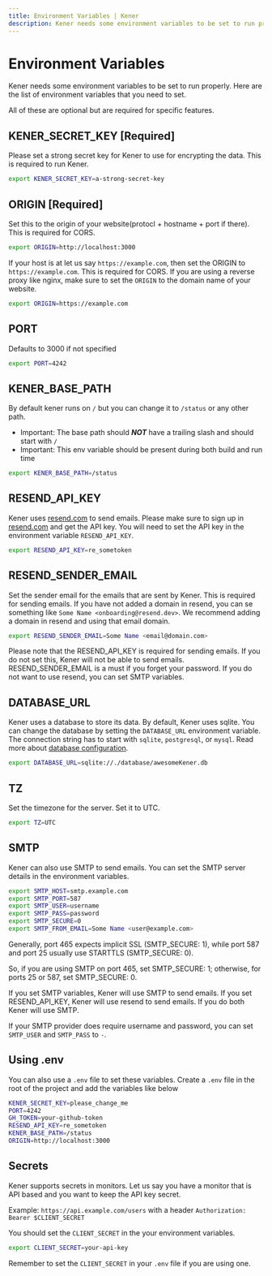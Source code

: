 ```yaml
---
title: Environment Variables | Kener
description: Kener needs some environment variables to be set to run properly. Here are the list of environment variables that you need to set.
---
```


# Environment Variables

Kener needs some environment variables to be set to run properly. Here are the list of environment variables that you need to set.

All of these are optional but are required for specific features.

## KENER_SECRET_KEY [Required]

Please set a strong secret key for Kener to use for encrypting the data. This is required to run Kener.

```bash
export KENER_SECRET_KEY=a-strong-secret-key
```

## ORIGIN [Required]

Set this to the origin of your website(protocl + hostname + port if there). This is required for CORS.

```bash
export ORIGIN=http://localhost:3000
```

If your host is at let us say `https://example.com`, then set the ORIGIN to `https://example.com`. This is required for CORS.
If you are using a reverse proxy like nginx, make sure to set the `ORIGIN` to the domain name of your website.

```bash
export ORIGIN=https://example.com
```

## PORT

Defaults to 3000 if not specified

```bash
export PORT=4242
```

## KENER_BASE_PATH

By default kener runs on `/` but you can change it to `/status` or any other path.

- Important: The base path should _**NOT**_ have a trailing slash and should start with `/`
- Important: This env variable should be present during both build and run time

```bash
export KENER_BASE_PATH=/status
```

## RESEND_API_KEY

Kener uses [resend.com](https://resend.com) to send emails. Please make sure to sign up in [resend.com](https://resend.com) and get the API key. You will need to set the API key in the environment variable `RESEND_API_KEY`.

```bash
export RESEND_API_KEY=re_sometoken
```

## RESEND_SENDER_EMAIL

Set the sender email for the emails that are sent by Kener. This is required for sending emails. If you have not added a domain in resend, you can se something like `Some Name <onboarding@resend.dev>`. We recommend adding a domain in resend and using that email domain.

```bash
export RESEND_SENDER_EMAIL=Some Name <email@domain.com>
```

<div class="  note danger ">
	Please note that the RESEND_API_KEY is required for sending emails. If you do not set this, Kener will not be able to send emails. RESEND_SENDER_EMAIL is a must if you forget your password. If you do not want to use resend, you can set SMTP variables.
</div>

## DATABASE_URL

Kener uses a database to store its data. By default, Kener uses sqlite. You can change the database by setting the `DATABASE_URL` environment variable. The connection string has to start with `sqlite`, `postgresql`, or `mysql`. Read more about [database configuration](/docs/database).

```bash
export DATABASE_URL=sqlite://./database/awesomeKener.db
```

## TZ

Set the timezone for the server. Set it to UTC.

```bash
export TZ=UTC
```

## SMTP

Kener can also use SMTP to send emails. You can set the SMTP server details in the environment variables.

```bash
export SMTP_HOST=smtp.example.com
export SMTP_PORT=587
export SMTP_USER=username
export SMTP_PASS=password
export SMTP_SECURE=0
export SMTP_FROM_EMAIL=Some Name <user@example.com>
```

<div class="  note info ">

Generally, port 465 expects implicit SSL (SMTP_SECURE: 1), while port 587 and port 25 usually use STARTTLS (SMTP_SECURE: 0).

So, if you are using SMTP on port 465, set SMTP_SECURE: 1; otherwise, for ports 25 or 587, set SMTP_SECURE: 0.

</div>

<div class="  note danger ">
	If you set SMTP variables, Kener will use SMTP to send emails. If you set RESEND_API_KEY, Kener will use resend to send emails. If you do both Kener will use SMTP.
</div>

<div class="  note info ">
	
If your SMTP provider does require username and password, you can set `SMTP_USER` and `SMTP_PASS` to `-`.

</div>

## Using .env

You can also use a `.env` file to set these variables. Create a `.env` file in the root of the project and add the variables like below

```bash
KENER_SECRET_KEY=please_change_me
PORT=4242
GH_TOKEN=your-github-token
RESEND_API_KEY=re_sometoken
KENER_BASE_PATH=/status
ORIGIN=http://localhost:3000
```

## Secrets

Kener supports secrets in monitors. Let us say you have a monitor that is API based and you want to keep the API key secret.

Example: `https://api.example.com/users` with a header `Authorization: Bearer $CLIENT_SECRET`

You should set the `CLIENT_SECRET` in the your environment variables.

```bash
export CLIENT_SECRET=your-api-key
```

Remember to set the `CLIENT_SECRET` in your `.env` file if you are using one.
